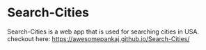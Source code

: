 # Search-Cities
Search-Cities is a web app that is used for searching cities in USA.
checkout here: https://awesomepankaj.github.io/Search-Cities/

